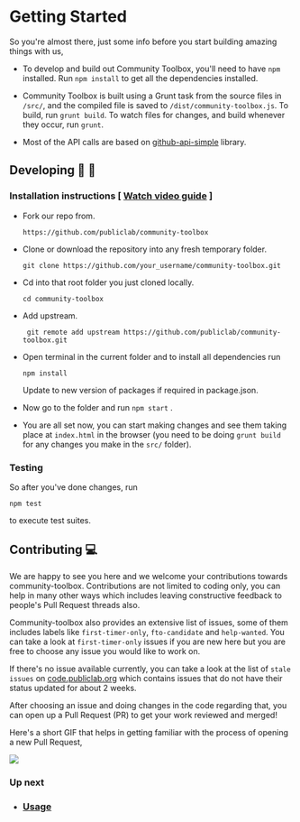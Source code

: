 Getting Started
====

So you're almost there, just some info before you start building amazing things with us,

- To develop and build out Community Toolbox, you'll need to have `npm` installed. Run `npm install` to get all the dependencies installed.

- Community Toolbox is built using a Grunt task from the source files in `/src/`, and the compiled file is saved to `/dist/community-toolbox.js`. To build, run `grunt build`. To watch files for changes, and build whenever they occur, run `grunt`. 

- Most of the API calls are based on [github-api-simple](https://www.npmjs.com/package/github-api-simple) library.

## Developing :rocket: :tada:

### Installation instructions [ [Watch video guide](https://youtu.be/wkC2AgLiaTM) ]

* Fork our repo from. 

   ``` https://github.com/publiclab/community-toolbox ```
* Clone or download the repository into any fresh temporary folder.

   ```git clone https://github.com/your_username/community-toolbox.git ```

* Cd into that root folder you just cloned locally.

   ``` cd community-toolbox ```
   
* Add upstream.

   ``` git remote add upstream https://github.com/publiclab/community-toolbox.git```

* Open terminal in the current folder and to install all dependencies run

   ```npm install ```
   
   Update to new version of packages if required in package.json.
   
* Now go to the folder and run ```npm start``` .

* You are all set now, you can start making changes and see them taking place at `index.html` in the browser (you need to be doing `grunt build` for any changes you make in the `src/` folder).


### Testing

So after you've done changes, run 
```
npm test
```
to execute test suites.


## Contributing :computer:

We are happy to see you here and we welcome your contributions towards community-toolbox. Contributions are not limited to coding only, you can help in many other ways which includes leaving constructive feedback to people's Pull Request threads also.

Community-toolbox also provides an extensive list of issues, some of them includes labels like `first-timer-only`, `fto-candidate` and `help-wanted`. You can take a look at `first-timer-only` issues if you are new here but you are free to choose any issue you would like to work on.

If there's no issue available currently, you can take a look at the list of `stale issues` on [code.publiclab.org](https://code.publiclab.org) which contains issues that do not have their status updated for about 2 weeks.

After choosing an issue and doing changes in the code regarding that, you can open up a Pull Request (PR) to get your work reviewed and merged!

Here's a short GIF that helps in getting familiar with the process of opening a new Pull Request,

![](../images/howtoopenpr.gif)


### Up next

 - ### [Usage](./usage.md)
